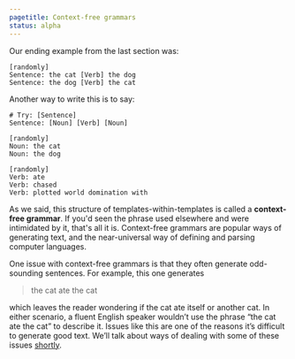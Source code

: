 ```yaml
---
pagetitle: Context-free grammars
status: alpha
---
```

Our ending example from the last section was:
```step
[randomly]
Sentence: the cat [Verb] the dog
Sentence: the dog [Verb] the cat
```
Another way to write this is to say:
```Step
# Try: [Sentence]
Sentence: [Noun] [Verb] [Noun]

[randomly]
Noun: the cat
Noun: the dog

[randomly]
Verb: ate 
Verb: chased 
Verb: plotted world domination with
```
As we said, this structure of templates-within-templates is called a **context-free grammar**.  If you'd seen the phrase used elsewhere and were intimidated by it, that's all it is.  Context-free grammars are popular ways of generating text, and the near-universal way of defining and parsing computer languages.  

One issue with context-free grammars is that they often generate odd-sounding sentences.  For example, this one generates

> the cat ate the cat

which leaves the reader wondering if the cat ate itself or another cat.  In either scenario, a fluent English speaker wouldn’t use the phrase “the cat ate the cat” to describe it.  Issues like this are one of the reasons it’s difficult to generate good text.  We’ll talk about ways of dealing with some of these issues [shortly](reflexive_pronouns).
